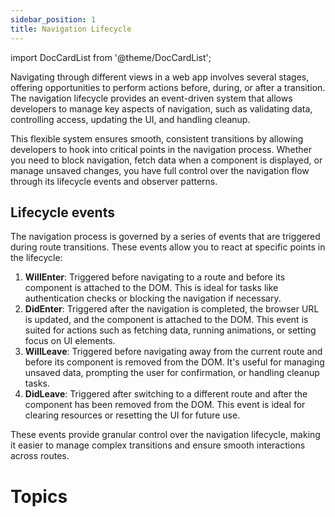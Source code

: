 ```yaml
---
sidebar_position: 1
title: Navigation Lifecycle
---
```


<!-- vale off -->
import DocCardList from '@theme/DocCardList';

<!-- vale on -->

Navigating through different views in a web app involves several stages, offering opportunities to perform actions before, during, or after a transition. The navigation lifecycle provides an event-driven system that allows developers to manage key aspects of navigation, such as validating data, controlling access, updating the UI, and handling cleanup.

This flexible system ensures smooth, consistent transitions by allowing developers to hook into critical points in the navigation process. Whether you need to block navigation, fetch data when a component is displayed, or manage unsaved changes, you have full control over the navigation flow through its lifecycle events and observer patterns.

## Lifecycle events

The navigation process is governed by a series of events that are triggered during route transitions. These events allow you to react at specific points in the lifecycle:

1. **WillEnter**: Triggered before navigating to a route and before its component is attached to the DOM. This is ideal for tasks like authentication checks or blocking the navigation if necessary.
2. **DidEnter**: Triggered after the navigation is completed, the browser URL is updated, and the component is attached to the DOM. This event is suited for actions such as fetching data, running animations, or setting focus on UI elements.
3. **WillLeave**: Triggered before navigating away from the current route and before its component is removed from the DOM. It's useful for managing unsaved data, prompting the user for confirmation, or handling cleanup tasks.
4. **DidLeave**: Triggered after switching to a different route and after the component has been removed from the DOM. This event is ideal for clearing resources or resetting the UI for future use.

These events provide granular control over the navigation lifecycle, making it easier to manage complex transitions and ensure smooth interactions across routes.

# Topics

<DocCardList className="topics-section" />